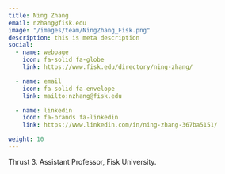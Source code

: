 ```yaml
---
title: Ning Zhang
email: nzhang@fisk.edu
image: "/images/team/NingZhang_Fisk.png"
description: this is meta description
social:
  - name: webpage
    icon: fa-solid fa-globe
    link: https://www.fisk.edu/directory/ning-zhang/

  - name: email
    icon: fa-solid fa-envelope
    link: mailto:nzhang@fisk.edu

  - name: linkedin
    icon: fa-brands fa-linkedin
    link: https://www.linkedin.com/in/ning-zhang-367ba5151/

weight: 10
---
```

Thrust 3. Assistant Professor, Fisk University.
